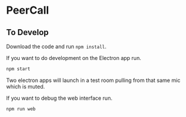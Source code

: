 # PeerCall



## To Develop

Download the code and run `npm install`.

If you want to do development on the Electron app run.

```bash
npm start
```

Two electron apps will launch in a test room pulling from that same mic which is muted.

If you want to debug the web interface run.

```bash
npm run web
```
